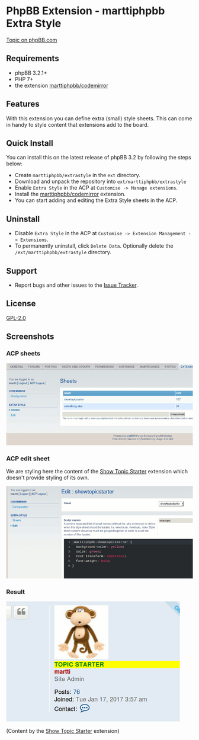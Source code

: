 # PhpBB Extension - marttiphpbb Extra Style

[Topic on phpBB.com](https://www.phpbb.com/community/viewtopic.php?f=456&t=2473561)

## Requirements

* phpBB 3.2.1+
* PHP 7+
* the extension [marttiphpbb/codemirror](https://github.com/marttiphpbb/phpbb-ext-codemirror)

## Features

With this extension you can define extra (small) style sheets. 
This can come in handy to style content that extensions add to the 
board.

## Quick Install

You can install this on the latest release of phpBB 3.2 by following the steps below:

* Create `marttiphpbb/extrastyle` in the `ext` directory.
* Download and unpack the repository into `ext/marttiphpbb/extrastyle`
* Enable `Extra Style` in the ACP at `Customise -> Manage extensions`.
* Install the [marttiphpbb/codemirror](https://github.com/marttiphpbb/phpbb-ext-codemirror) extension.
* You can start adding and editing the Extra Style sheets in the ACP.

## Uninstall

* Disable `Extra Style` in the ACP at `Customise -> Extension Management -> Extensions`.
* To permanently uninstall, click `Delete Data`. Optionally delete the `/ext/marttiphpbb/extrastyle` directory.

## Support

* Report bugs and other issues to the [Issue Tracker](https://github.com/marttiphpbb/phpbb-ext-extrastyle/issues).

## License

[GPL-2.0](license.txt)

## Screenshots

### ACP sheets

![ACP sheets](doc/sheets.png)

### ACP edit sheet

We are styling here the content of the [Show Topic Starter](https://github.com/marttiphpbb/phpbb-ext-showtopicstarter) extension which doesn't provide styling of its own.

![ACP edit sheet](doc/edit.png)

### Result

![Result](doc/result.png)

(Content by the [Show Topic Starter](https://github.com/marttiphpbb/phpbb-ext-showtopicstarter) extension)
